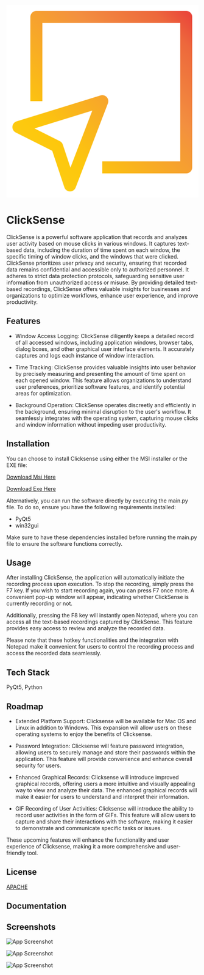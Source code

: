 
![Logo](Img/logo.png)


# ClickSense

ClickSense is a powerful software application that records and analyzes user activity based on mouse clicks in various windows. It captures text-based data, including the duration of time spent on each window, the specific timing of window clicks, and the windows that were clicked. ClickSense prioritizes user privacy and security, ensuring that recorded data remains confidential and accessible only to authorized personnel. It adheres to strict data protection protocols, safeguarding sensitive user information from unauthorized access or misuse. By providing detailed text-based recordings, ClickSense offers valuable insights for businesses and organizations to optimize workflows, enhance user experience, and improve productivity.

## Features

- Window Access Logging: ClickSense diligently keeps a detailed record of all accessed windows, including application windows, browser tabs, dialog boxes, and other graphical user interface elements. It accurately captures and logs each instance of window interaction.

- Time Tracking: ClickSense provides valuable insights into user behavior by precisely measuring and presenting the amount of time spent on each opened window. This feature allows organizations to understand user preferences, prioritize software features, and identify potential areas for optimization.

- Background Operation: ClickSense operates discreetly and efficiently in the background, ensuring minimal disruption to the user's workflow. It seamlessly integrates with the operating system, capturing mouse clicks and window information without impeding user productivity.


## Installation

You can choose to install Clicksense using either the MSI installer or the EXE file:

  [Download Msi Here](https://www.4sync.com/web/directDownload/gkEdgbgu/ugMOBc9H.aad1a773ad093447e71758acc4cd1455)

  [Download Exe Here](https://www.4sync.com/web/directDownload/8rX8r6YM/HedT-hU6.3558589b667a00b1bd24bb163296cdb3)

Alternatively, you can run the software directly by executing the main.py file. To do so, ensure you have the following requirements installed:

* PyQt5
* win32gui

Make sure to have these dependencies installed before running the main.py file to ensure the software functions correctly.



## Usage
After installing ClickSense, the application will automatically initiate the recording process upon execution. To stop the recording, simply press the F7 key. If you wish to start recording again, you can press F7 once more. A convenient pop-up window will appear, indicating whether ClickSense is currently recording or not.

Additionally, pressing the F8 key will instantly open Notepad, where you can access all the text-based recordings captured by ClickSense. This feature provides easy access to review and analyze the recorded data.

Please note that these hotkey functionalities and the integration with Notepad make it convenient for users to control the recording process and access the recorded data seamlessly.




    
## Tech Stack

PyQt5, Python


## Roadmap



- Extended Platform Support: Clicksense will be available for Mac OS and Linux in addition to Windows. This expansion will allow users on these operating systems to enjoy the benefits of Clicksense.

- Password Integration: Clicksense will feature password integration, allowing users to securely manage and store their passwords within the application. This feature will provide convenience and enhance overall security for users.

- Enhanced Graphical Records: Clicksense will introduce improved graphical records, offering users a more intuitive and visually appealing way to view and analyze their data. The enhanced graphical records will make it easier for users to understand and interpret their information.

- GIF Recording of User Activities: Clicksense will introduce the ability to record user activities in the form of GIFs. This feature will allow users to capture and share their interactions with the software, making it easier to demonstrate and communicate specific tasks or issues.

These upcoming features will enhance the functionality and user experience of Clicksense, making it a more comprehensive and user-friendly tool.


## License

[APACHE](Licence)


## Documentation


## Screenshots

![App Screenshot](Img/1.png)

![App Screenshot](Img/2.png)

![App Screenshot](Img/3.png)